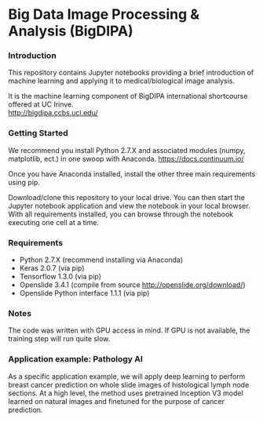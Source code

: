 
# Big Data Image Processing & Analysis (BigDIPA) #

### Introduction ###
This repository contains Jupyter notebooks providing a brief introduction of machine learning and applying it to medical/biological image analysis. 

It is the machine learning component of BigDIPA international shortcourse offered at UC Irinve.  
http://bigdipa.ccbs.uci.edu/

### Getting Started

We recommend you install Python 2.7.X and associated modules (numpy, matplotlib, ect.) in one swoop with Anaconda. https://docs.continuum.io/

Once you have Anaconda installed, install the other three main requirements using pip.

Download/clone this repository to your local drive. You can then start the Jupyter notebook application and view the notebook in your local browser.  With all requirements installed, you can browse through the notebook executing one cell at a time.


### Requirements ###

* Python 2.7.X (recommend installing via Anaconda)
* Keras 2.0.7 (via pip)
* Tensorflow 1.3.0 (via pip)
* Openslide 3.4.1 (compile from source http://openslide.org/download/)
* Openslide Python interface 1.1.1 (via pip)


### Notes ###

The code was written with GPU access in mind. If GPU is not available, the training step will run quite slow.



### Application example: Pathology AI ###

As a specific application example, we will apply deep learning to perform breast cancer prediction on whole slide images of histological lymph node sections. At a high level, the method uses pretrained Inception V3 model learned on natural images and finetuned for the purpose of cancer prediction.
